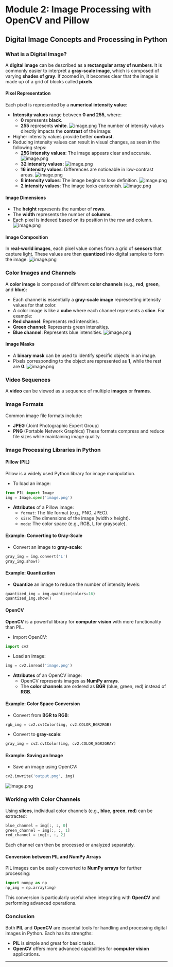 

# Module 2: Image Processing with OpenCV and Pillow
## Digital Image Concepts and Processing in Python
### What is a Digital Image?
A **digital image** can be described as a **rectangular array of numbers**. It is commonly easier to interpret a **gray-scale image**, which is composed of varying **shades of gray**. If zoomed in, it becomes clear that the image is made up of a grid of blocks called **pixels**.
#### Pixel Representation
Each pixel is represented by a **numerical intensity value**:
- **Intensity values** range between **0 and 255**, where:
	- **0** represents **black**.
	- **255** represents **white**.
![image.png](https://prod-files-secure.s3.us-west-2.amazonaws.com/03e82b26-cccb-4906-bb56-adabcbdc0655/fa1bb4aa-313a-44c2-a7b3-7fa4a8432b08/image.png?X-Amz-Algorithm=AWS4-HMAC-SHA256&X-Amz-Content-Sha256=UNSIGNED-PAYLOAD&X-Amz-Credential=ASIAZI2LB4666ZA7ZY7I%2F20250204%2Fus-west-2%2Fs3%2Faws4_request&X-Amz-Date=20250204T191126Z&X-Amz-Expires=3600&X-Amz-Security-Token=IQoJb3JpZ2luX2VjEBsaCXVzLXdlc3QtMiJIMEYCIQDnKut4q7Dg9lT%2FHgdVX8UrSLRiBPOGdAf0OhplbowwsgIhAI5r4DvUeVW62pdJ3JXMOXejjlDGqmgAiI1kPH9%2FEFjEKv8DCDQQABoMNjM3NDIzMTgzODA1Igxrgv64Xutw87vgde4q3ANiUyfyPZgJ6jE4A9Hk0DogvxYe8%2B0jY5MLI%2BXePxXbTQnLJz7j1FWbmtta8tSPnnE%2F8VKRZ%2Bsjbo02dYKQEF5C42HVKFykA2LB%2FPn2y6aVRuNjYJLc8gw48bHi6VW4whcFi9Xrksz8CXAqBM8W9DrUga%2BiqRY3pZtC5IEtO3QPSTFZjYlwDKtdydQEmIuPQggYVOMRktzog%2BvxcZKAWdHQVFebB%2F1YYMSugAL4sAQwK2pbMSywIchK0jZB9rDsB3ODigVkT8Tgmfd4nGDxlokCmMsG8PKldXXMMV%2FZM0NBsPpszLGPqjWZ94uLgWOCueIwtMoSFQy4SybJwTjNTNa%2B%2B1wlI9H59ovZMl%2Bf3oLzAs85DVTR0qrXlPs9BY1N9W2TVkn5EByccycn%2BqN42vB9BwOkM%2BqA77xXgC9LxAP1V7VER7tir2Tov%2F0UvulT6lihPSz%2BhE5SqI%2BmNUJ4FMcb4yLYIAhO0IClrJjK3zCpZNbRCfAWVDVzH9el%2FHE3TPkL6EKA8Jrtw3QAJAdcW40HIFJ%2F62A4pQtzQqkTIoq%2FXYXe752CTF1%2FiECjHAfHXruQd7uRG5SWrggkUB%2BerCDY4Sn23iGJiOwAFmJg%2Fj3232Q50tgSO0HNNigV5zCQvYm9BjqkAcBQhIwmONPvlgSikRWiol751Lo1XkHy63XVuTBeaKFT%2F6ZXXSBH%2FatTUFdcleQWNDjfKuSrP6LD4C8xEteCqfTnBpBD%2BcHT31EzkGY%2BIL1mgqx4NsShXJfGQ6LXrWnuyG3anAAHtts%2B1eLnqvAxnoUa0Di9nZ3D%2F526xrjJODc9p7X30ZAjT0CR1XW7abRo8PNw1ZbZY61%2BTE1BbISo3AmNvUQ8&X-Amz-Signature=de595c1cf8ecbf9df85e6d132c4188822ec38d28df6cc693e9d830edeb189f26&X-Amz-SignedHeaders=host&x-id=GetObject)
The number of intensity values directly impacts the **contrast** of the image:
- Higher intensity values provide better **contrast**.
- Reducing intensity values can result in visual changes, as seen in the following steps:
	- **256 intensity values**: The image appears clear and accurate.
![image.png](https://prod-files-secure.s3.us-west-2.amazonaws.com/03e82b26-cccb-4906-bb56-adabcbdc0655/0de7dfb4-99dc-4b87-8932-5165b3c3b775/image.png?X-Amz-Algorithm=AWS4-HMAC-SHA256&X-Amz-Content-Sha256=UNSIGNED-PAYLOAD&X-Amz-Credential=ASIAZI2LB466ZCOSNZSL%2F20250204%2Fus-west-2%2Fs3%2Faws4_request&X-Amz-Date=20250204T191126Z&X-Amz-Expires=3600&X-Amz-Security-Token=IQoJb3JpZ2luX2VjEBsaCXVzLXdlc3QtMiJGMEQCIADbHZbLHNNtl%2BiSxmxQuOYqA0JBbUNmnsFiElN3FpVJAiA0KSLM%2BVJwYHwkE9wac6y051PAsYWICBYRRE3eetACmyr%2FAwg0EAAaDDYzNzQyMzE4MzgwNSIMJYdhTwhj2QJ%2B5s1YKtwD%2BF8HXpjHKt1GDmsmSBaK5%2BzUzQIKyIXOdU09uyIq3fhoTWrGFRa4wnVK8r7FhWpSE%2B%2BsnO8ddfI9uzuN4LslQQA0H62RvNpF65%2F26NZU3J0z4zSq%2B77DUYzicMI8nSa49ebbhh7V0ZECnVbUOCs7Yr3Fs0a6UPCpF6lJcvn2vs009030F05wuvEbt5XJ6nI0U3TFqMuSDjSgekthqIW4OwnZ9E7kH%2BLMRv3aqC3NWHO2NWilQBmImI5PV8SHFVV9GcVPCJk4aKObJSzehKRo2wPCylvDkfJt2Em5lbAptnl7MSyNENad1H9VKJAw50EGRdksoWT%2Fb4vjjjw%2BXiRYGVuRnqkbZwQkONwcygjPb008EGutVB9r3Riz2k2mxSukAcR%2F4wH0EaZs%2FW%2FmR1MlkBQuE62Q4ce%2BhVlhNkT9AZowxcuV%2BkQpv0I42rLGegpOffs8zZdyvyiSO5KHzwjtGsv%2BULf8RMIIqlK8yxjAbQ5vhUJlRxf%2Fqy4jIbImP9BH0utqefeGMEL17RzmSzszdvtW%2BwKbIGUDlZTBGDhtiTQqOTiB8ikArSKVOYS1U8jWJMHJRtGCAwBtvR4gesyvJWu51H8fiih%2BAvv8evSOhsFwUKtr3h8iD2xQK%2FUwxb2JvQY6pgHglrdyjNd3f4upkFBdI9ZjoR1EOjTUCby3OwpGRHX2MIPe%2FbEai7Zyfsv1eSwh8RxIgXACkzP17zMqLGe8cV423rBorajYmQSLAta7FWkcC%2BvVb8pWAGPUulGncKRBmPwJWJ%2FBP8PZHoAq1GWp0vd4k9fOaxrEpSMwcWsKuYZZjHiNblJrevSb0w98wNC1w%2BEcEKelssU%2BnxWQJHDQH4A9yhses3DS&X-Amz-Signature=a11cd729664f998ebbc076bb5d9ab50d84a1423e08721d1ba6c91bbdfda18d73&X-Amz-SignedHeaders=host&x-id=GetObject)
	- **32 intensity values:**
![image.png](https://prod-files-secure.s3.us-west-2.amazonaws.com/03e82b26-cccb-4906-bb56-adabcbdc0655/7eb81f08-b190-4c5a-ba2b-2a498a15b2c4/image.png?X-Amz-Algorithm=AWS4-HMAC-SHA256&X-Amz-Content-Sha256=UNSIGNED-PAYLOAD&X-Amz-Credential=ASIAZI2LB466ZCOSNZSL%2F20250204%2Fus-west-2%2Fs3%2Faws4_request&X-Amz-Date=20250204T191126Z&X-Amz-Expires=3600&X-Amz-Security-Token=IQoJb3JpZ2luX2VjEBsaCXVzLXdlc3QtMiJGMEQCIADbHZbLHNNtl%2BiSxmxQuOYqA0JBbUNmnsFiElN3FpVJAiA0KSLM%2BVJwYHwkE9wac6y051PAsYWICBYRRE3eetACmyr%2FAwg0EAAaDDYzNzQyMzE4MzgwNSIMJYdhTwhj2QJ%2B5s1YKtwD%2BF8HXpjHKt1GDmsmSBaK5%2BzUzQIKyIXOdU09uyIq3fhoTWrGFRa4wnVK8r7FhWpSE%2B%2BsnO8ddfI9uzuN4LslQQA0H62RvNpF65%2F26NZU3J0z4zSq%2B77DUYzicMI8nSa49ebbhh7V0ZECnVbUOCs7Yr3Fs0a6UPCpF6lJcvn2vs009030F05wuvEbt5XJ6nI0U3TFqMuSDjSgekthqIW4OwnZ9E7kH%2BLMRv3aqC3NWHO2NWilQBmImI5PV8SHFVV9GcVPCJk4aKObJSzehKRo2wPCylvDkfJt2Em5lbAptnl7MSyNENad1H9VKJAw50EGRdksoWT%2Fb4vjjjw%2BXiRYGVuRnqkbZwQkONwcygjPb008EGutVB9r3Riz2k2mxSukAcR%2F4wH0EaZs%2FW%2FmR1MlkBQuE62Q4ce%2BhVlhNkT9AZowxcuV%2BkQpv0I42rLGegpOffs8zZdyvyiSO5KHzwjtGsv%2BULf8RMIIqlK8yxjAbQ5vhUJlRxf%2Fqy4jIbImP9BH0utqefeGMEL17RzmSzszdvtW%2BwKbIGUDlZTBGDhtiTQqOTiB8ikArSKVOYS1U8jWJMHJRtGCAwBtvR4gesyvJWu51H8fiih%2BAvv8evSOhsFwUKtr3h8iD2xQK%2FUwxb2JvQY6pgHglrdyjNd3f4upkFBdI9ZjoR1EOjTUCby3OwpGRHX2MIPe%2FbEai7Zyfsv1eSwh8RxIgXACkzP17zMqLGe8cV423rBorajYmQSLAta7FWkcC%2BvVb8pWAGPUulGncKRBmPwJWJ%2FBP8PZHoAq1GWp0vd4k9fOaxrEpSMwcWsKuYZZjHiNblJrevSb0w98wNC1w%2BEcEKelssU%2BnxWQJHDQH4A9yhses3DS&X-Amz-Signature=bf0ded4cd2815099a0d1f44d888d4a34a5d5869f8ddc4d6ee7ab149c70bc19d8&X-Amz-SignedHeaders=host&x-id=GetObject)
	- **16 intensity values**: Differences are noticeable in low-contrast areas.
![image.png](https://prod-files-secure.s3.us-west-2.amazonaws.com/03e82b26-cccb-4906-bb56-adabcbdc0655/6bf56d44-9a14-4b7b-98c2-1f00b8630f0c/image.png?X-Amz-Algorithm=AWS4-HMAC-SHA256&X-Amz-Content-Sha256=UNSIGNED-PAYLOAD&X-Amz-Credential=ASIAZI2LB466ZCOSNZSL%2F20250204%2Fus-west-2%2Fs3%2Faws4_request&X-Amz-Date=20250204T191126Z&X-Amz-Expires=3600&X-Amz-Security-Token=IQoJb3JpZ2luX2VjEBsaCXVzLXdlc3QtMiJGMEQCIADbHZbLHNNtl%2BiSxmxQuOYqA0JBbUNmnsFiElN3FpVJAiA0KSLM%2BVJwYHwkE9wac6y051PAsYWICBYRRE3eetACmyr%2FAwg0EAAaDDYzNzQyMzE4MzgwNSIMJYdhTwhj2QJ%2B5s1YKtwD%2BF8HXpjHKt1GDmsmSBaK5%2BzUzQIKyIXOdU09uyIq3fhoTWrGFRa4wnVK8r7FhWpSE%2B%2BsnO8ddfI9uzuN4LslQQA0H62RvNpF65%2F26NZU3J0z4zSq%2B77DUYzicMI8nSa49ebbhh7V0ZECnVbUOCs7Yr3Fs0a6UPCpF6lJcvn2vs009030F05wuvEbt5XJ6nI0U3TFqMuSDjSgekthqIW4OwnZ9E7kH%2BLMRv3aqC3NWHO2NWilQBmImI5PV8SHFVV9GcVPCJk4aKObJSzehKRo2wPCylvDkfJt2Em5lbAptnl7MSyNENad1H9VKJAw50EGRdksoWT%2Fb4vjjjw%2BXiRYGVuRnqkbZwQkONwcygjPb008EGutVB9r3Riz2k2mxSukAcR%2F4wH0EaZs%2FW%2FmR1MlkBQuE62Q4ce%2BhVlhNkT9AZowxcuV%2BkQpv0I42rLGegpOffs8zZdyvyiSO5KHzwjtGsv%2BULf8RMIIqlK8yxjAbQ5vhUJlRxf%2Fqy4jIbImP9BH0utqefeGMEL17RzmSzszdvtW%2BwKbIGUDlZTBGDhtiTQqOTiB8ikArSKVOYS1U8jWJMHJRtGCAwBtvR4gesyvJWu51H8fiih%2BAvv8evSOhsFwUKtr3h8iD2xQK%2FUwxb2JvQY6pgHglrdyjNd3f4upkFBdI9ZjoR1EOjTUCby3OwpGRHX2MIPe%2FbEai7Zyfsv1eSwh8RxIgXACkzP17zMqLGe8cV423rBorajYmQSLAta7FWkcC%2BvVb8pWAGPUulGncKRBmPwJWJ%2FBP8PZHoAq1GWp0vd4k9fOaxrEpSMwcWsKuYZZjHiNblJrevSb0w98wNC1w%2BEcEKelssU%2BnxWQJHDQH4A9yhses3DS&X-Amz-Signature=ff59691b4dcd91e03b876a6e0d20bd1eec042a8c1c5c5e179af805f691ad8cb2&X-Amz-SignedHeaders=host&x-id=GetObject)
	- **8 intensity values**: The image begins to lose definition.
![image.png](https://prod-files-secure.s3.us-west-2.amazonaws.com/03e82b26-cccb-4906-bb56-adabcbdc0655/cca05878-ca1a-43e0-8bec-1d146756f9ae/image.png?X-Amz-Algorithm=AWS4-HMAC-SHA256&X-Amz-Content-Sha256=UNSIGNED-PAYLOAD&X-Amz-Credential=ASIAZI2LB466ZCOSNZSL%2F20250204%2Fus-west-2%2Fs3%2Faws4_request&X-Amz-Date=20250204T191126Z&X-Amz-Expires=3600&X-Amz-Security-Token=IQoJb3JpZ2luX2VjEBsaCXVzLXdlc3QtMiJGMEQCIADbHZbLHNNtl%2BiSxmxQuOYqA0JBbUNmnsFiElN3FpVJAiA0KSLM%2BVJwYHwkE9wac6y051PAsYWICBYRRE3eetACmyr%2FAwg0EAAaDDYzNzQyMzE4MzgwNSIMJYdhTwhj2QJ%2B5s1YKtwD%2BF8HXpjHKt1GDmsmSBaK5%2BzUzQIKyIXOdU09uyIq3fhoTWrGFRa4wnVK8r7FhWpSE%2B%2BsnO8ddfI9uzuN4LslQQA0H62RvNpF65%2F26NZU3J0z4zSq%2B77DUYzicMI8nSa49ebbhh7V0ZECnVbUOCs7Yr3Fs0a6UPCpF6lJcvn2vs009030F05wuvEbt5XJ6nI0U3TFqMuSDjSgekthqIW4OwnZ9E7kH%2BLMRv3aqC3NWHO2NWilQBmImI5PV8SHFVV9GcVPCJk4aKObJSzehKRo2wPCylvDkfJt2Em5lbAptnl7MSyNENad1H9VKJAw50EGRdksoWT%2Fb4vjjjw%2BXiRYGVuRnqkbZwQkONwcygjPb008EGutVB9r3Riz2k2mxSukAcR%2F4wH0EaZs%2FW%2FmR1MlkBQuE62Q4ce%2BhVlhNkT9AZowxcuV%2BkQpv0I42rLGegpOffs8zZdyvyiSO5KHzwjtGsv%2BULf8RMIIqlK8yxjAbQ5vhUJlRxf%2Fqy4jIbImP9BH0utqefeGMEL17RzmSzszdvtW%2BwKbIGUDlZTBGDhtiTQqOTiB8ikArSKVOYS1U8jWJMHJRtGCAwBtvR4gesyvJWu51H8fiih%2BAvv8evSOhsFwUKtr3h8iD2xQK%2FUwxb2JvQY6pgHglrdyjNd3f4upkFBdI9ZjoR1EOjTUCby3OwpGRHX2MIPe%2FbEai7Zyfsv1eSwh8RxIgXACkzP17zMqLGe8cV423rBorajYmQSLAta7FWkcC%2BvVb8pWAGPUulGncKRBmPwJWJ%2FBP8PZHoAq1GWp0vd4k9fOaxrEpSMwcWsKuYZZjHiNblJrevSb0w98wNC1w%2BEcEKelssU%2BnxWQJHDQH4A9yhses3DS&X-Amz-Signature=51fc4462dc479603d5898032d205f17386dac257410126b614dac560173f8fb1&X-Amz-SignedHeaders=host&x-id=GetObject)
	- **2 intensity values**: The image looks cartoonish.
![image.png](https://prod-files-secure.s3.us-west-2.amazonaws.com/03e82b26-cccb-4906-bb56-adabcbdc0655/12da64d7-6b97-44e0-bc2c-52b9c47ce212/image.png?X-Amz-Algorithm=AWS4-HMAC-SHA256&X-Amz-Content-Sha256=UNSIGNED-PAYLOAD&X-Amz-Credential=ASIAZI2LB466ZCOSNZSL%2F20250204%2Fus-west-2%2Fs3%2Faws4_request&X-Amz-Date=20250204T191126Z&X-Amz-Expires=3600&X-Amz-Security-Token=IQoJb3JpZ2luX2VjEBsaCXVzLXdlc3QtMiJGMEQCIADbHZbLHNNtl%2BiSxmxQuOYqA0JBbUNmnsFiElN3FpVJAiA0KSLM%2BVJwYHwkE9wac6y051PAsYWICBYRRE3eetACmyr%2FAwg0EAAaDDYzNzQyMzE4MzgwNSIMJYdhTwhj2QJ%2B5s1YKtwD%2BF8HXpjHKt1GDmsmSBaK5%2BzUzQIKyIXOdU09uyIq3fhoTWrGFRa4wnVK8r7FhWpSE%2B%2BsnO8ddfI9uzuN4LslQQA0H62RvNpF65%2F26NZU3J0z4zSq%2B77DUYzicMI8nSa49ebbhh7V0ZECnVbUOCs7Yr3Fs0a6UPCpF6lJcvn2vs009030F05wuvEbt5XJ6nI0U3TFqMuSDjSgekthqIW4OwnZ9E7kH%2BLMRv3aqC3NWHO2NWilQBmImI5PV8SHFVV9GcVPCJk4aKObJSzehKRo2wPCylvDkfJt2Em5lbAptnl7MSyNENad1H9VKJAw50EGRdksoWT%2Fb4vjjjw%2BXiRYGVuRnqkbZwQkONwcygjPb008EGutVB9r3Riz2k2mxSukAcR%2F4wH0EaZs%2FW%2FmR1MlkBQuE62Q4ce%2BhVlhNkT9AZowxcuV%2BkQpv0I42rLGegpOffs8zZdyvyiSO5KHzwjtGsv%2BULf8RMIIqlK8yxjAbQ5vhUJlRxf%2Fqy4jIbImP9BH0utqefeGMEL17RzmSzszdvtW%2BwKbIGUDlZTBGDhtiTQqOTiB8ikArSKVOYS1U8jWJMHJRtGCAwBtvR4gesyvJWu51H8fiih%2BAvv8evSOhsFwUKtr3h8iD2xQK%2FUwxb2JvQY6pgHglrdyjNd3f4upkFBdI9ZjoR1EOjTUCby3OwpGRHX2MIPe%2FbEai7Zyfsv1eSwh8RxIgXACkzP17zMqLGe8cV423rBorajYmQSLAta7FWkcC%2BvVb8pWAGPUulGncKRBmPwJWJ%2FBP8PZHoAq1GWp0vd4k9fOaxrEpSMwcWsKuYZZjHiNblJrevSb0w98wNC1w%2BEcEKelssU%2BnxWQJHDQH4A9yhses3DS&X-Amz-Signature=149909d14f47a88ed2090ba33862974cefc8866d1d6102663267818276f7e784&X-Amz-SignedHeaders=host&x-id=GetObject)
#### Image Dimensions
- The **height** represents the number of **rows**.
- The **width** represents the number of **columns**.
- Each pixel is indexed based on its position in the row and column.
![image.png](https://prod-files-secure.s3.us-west-2.amazonaws.com/03e82b26-cccb-4906-bb56-adabcbdc0655/ff056335-e79e-4491-b508-30cd45b6c194/image.png?X-Amz-Algorithm=AWS4-HMAC-SHA256&X-Amz-Content-Sha256=UNSIGNED-PAYLOAD&X-Amz-Credential=ASIAZI2LB4666ZA7ZY7I%2F20250204%2Fus-west-2%2Fs3%2Faws4_request&X-Amz-Date=20250204T191126Z&X-Amz-Expires=3600&X-Amz-Security-Token=IQoJb3JpZ2luX2VjEBsaCXVzLXdlc3QtMiJIMEYCIQDnKut4q7Dg9lT%2FHgdVX8UrSLRiBPOGdAf0OhplbowwsgIhAI5r4DvUeVW62pdJ3JXMOXejjlDGqmgAiI1kPH9%2FEFjEKv8DCDQQABoMNjM3NDIzMTgzODA1Igxrgv64Xutw87vgde4q3ANiUyfyPZgJ6jE4A9Hk0DogvxYe8%2B0jY5MLI%2BXePxXbTQnLJz7j1FWbmtta8tSPnnE%2F8VKRZ%2Bsjbo02dYKQEF5C42HVKFykA2LB%2FPn2y6aVRuNjYJLc8gw48bHi6VW4whcFi9Xrksz8CXAqBM8W9DrUga%2BiqRY3pZtC5IEtO3QPSTFZjYlwDKtdydQEmIuPQggYVOMRktzog%2BvxcZKAWdHQVFebB%2F1YYMSugAL4sAQwK2pbMSywIchK0jZB9rDsB3ODigVkT8Tgmfd4nGDxlokCmMsG8PKldXXMMV%2FZM0NBsPpszLGPqjWZ94uLgWOCueIwtMoSFQy4SybJwTjNTNa%2B%2B1wlI9H59ovZMl%2Bf3oLzAs85DVTR0qrXlPs9BY1N9W2TVkn5EByccycn%2BqN42vB9BwOkM%2BqA77xXgC9LxAP1V7VER7tir2Tov%2F0UvulT6lihPSz%2BhE5SqI%2BmNUJ4FMcb4yLYIAhO0IClrJjK3zCpZNbRCfAWVDVzH9el%2FHE3TPkL6EKA8Jrtw3QAJAdcW40HIFJ%2F62A4pQtzQqkTIoq%2FXYXe752CTF1%2FiECjHAfHXruQd7uRG5SWrggkUB%2BerCDY4Sn23iGJiOwAFmJg%2Fj3232Q50tgSO0HNNigV5zCQvYm9BjqkAcBQhIwmONPvlgSikRWiol751Lo1XkHy63XVuTBeaKFT%2F6ZXXSBH%2FatTUFdcleQWNDjfKuSrP6LD4C8xEteCqfTnBpBD%2BcHT31EzkGY%2BIL1mgqx4NsShXJfGQ6LXrWnuyG3anAAHtts%2B1eLnqvAxnoUa0Di9nZ3D%2F526xrjJODc9p7X30ZAjT0CR1XW7abRo8PNw1ZbZY61%2BTE1BbISo3AmNvUQ8&X-Amz-Signature=c03e504400bdb958288f221d621758261b47ba6bbb14388abcb286dc5e9e8a64&X-Amz-SignedHeaders=host&x-id=GetObject)
#### Image Composition
In **real-world images**, each pixel value comes from a grid of **sensors** that capture light. These values are then **quantized** into digital samples to form the image.
![image.png](https://prod-files-secure.s3.us-west-2.amazonaws.com/03e82b26-cccb-4906-bb56-adabcbdc0655/0c721ea0-409b-4d32-b630-a00d6f170d18/image.png?X-Amz-Algorithm=AWS4-HMAC-SHA256&X-Amz-Content-Sha256=UNSIGNED-PAYLOAD&X-Amz-Credential=ASIAZI2LB4666ZA7ZY7I%2F20250204%2Fus-west-2%2Fs3%2Faws4_request&X-Amz-Date=20250204T191126Z&X-Amz-Expires=3600&X-Amz-Security-Token=IQoJb3JpZ2luX2VjEBsaCXVzLXdlc3QtMiJIMEYCIQDnKut4q7Dg9lT%2FHgdVX8UrSLRiBPOGdAf0OhplbowwsgIhAI5r4DvUeVW62pdJ3JXMOXejjlDGqmgAiI1kPH9%2FEFjEKv8DCDQQABoMNjM3NDIzMTgzODA1Igxrgv64Xutw87vgde4q3ANiUyfyPZgJ6jE4A9Hk0DogvxYe8%2B0jY5MLI%2BXePxXbTQnLJz7j1FWbmtta8tSPnnE%2F8VKRZ%2Bsjbo02dYKQEF5C42HVKFykA2LB%2FPn2y6aVRuNjYJLc8gw48bHi6VW4whcFi9Xrksz8CXAqBM8W9DrUga%2BiqRY3pZtC5IEtO3QPSTFZjYlwDKtdydQEmIuPQggYVOMRktzog%2BvxcZKAWdHQVFebB%2F1YYMSugAL4sAQwK2pbMSywIchK0jZB9rDsB3ODigVkT8Tgmfd4nGDxlokCmMsG8PKldXXMMV%2FZM0NBsPpszLGPqjWZ94uLgWOCueIwtMoSFQy4SybJwTjNTNa%2B%2B1wlI9H59ovZMl%2Bf3oLzAs85DVTR0qrXlPs9BY1N9W2TVkn5EByccycn%2BqN42vB9BwOkM%2BqA77xXgC9LxAP1V7VER7tir2Tov%2F0UvulT6lihPSz%2BhE5SqI%2BmNUJ4FMcb4yLYIAhO0IClrJjK3zCpZNbRCfAWVDVzH9el%2FHE3TPkL6EKA8Jrtw3QAJAdcW40HIFJ%2F62A4pQtzQqkTIoq%2FXYXe752CTF1%2FiECjHAfHXruQd7uRG5SWrggkUB%2BerCDY4Sn23iGJiOwAFmJg%2Fj3232Q50tgSO0HNNigV5zCQvYm9BjqkAcBQhIwmONPvlgSikRWiol751Lo1XkHy63XVuTBeaKFT%2F6ZXXSBH%2FatTUFdcleQWNDjfKuSrP6LD4C8xEteCqfTnBpBD%2BcHT31EzkGY%2BIL1mgqx4NsShXJfGQ6LXrWnuyG3anAAHtts%2B1eLnqvAxnoUa0Di9nZ3D%2F526xrjJODc9p7X30ZAjT0CR1XW7abRo8PNw1ZbZY61%2BTE1BbISo3AmNvUQ8&X-Amz-Signature=103f08c35ef9e86c3297feea8b5527a949553ea79f99d8f7179a1894d5adf230&X-Amz-SignedHeaders=host&x-id=GetObject)
### Color Images and Channels
A **color image** is composed of different **color channels** (e.g., **red**, **green**, and **blue**):
- Each channel is essentially a **gray-scale image** representing intensity values for that color.
- A color image is like a **cube** where each channel represents a **slice**.
For example:
- **Red channel**: Represents red intensities.
- **Green channel**: Represents green intensities.
- **Blue channel**: Represents blue intensities.
![image.png](https://prod-files-secure.s3.us-west-2.amazonaws.com/03e82b26-cccb-4906-bb56-adabcbdc0655/c0cc17c9-842f-413f-82e8-f3f44278cf74/image.png?X-Amz-Algorithm=AWS4-HMAC-SHA256&X-Amz-Content-Sha256=UNSIGNED-PAYLOAD&X-Amz-Credential=ASIAZI2LB4666ZA7ZY7I%2F20250204%2Fus-west-2%2Fs3%2Faws4_request&X-Amz-Date=20250204T191126Z&X-Amz-Expires=3600&X-Amz-Security-Token=IQoJb3JpZ2luX2VjEBsaCXVzLXdlc3QtMiJIMEYCIQDnKut4q7Dg9lT%2FHgdVX8UrSLRiBPOGdAf0OhplbowwsgIhAI5r4DvUeVW62pdJ3JXMOXejjlDGqmgAiI1kPH9%2FEFjEKv8DCDQQABoMNjM3NDIzMTgzODA1Igxrgv64Xutw87vgde4q3ANiUyfyPZgJ6jE4A9Hk0DogvxYe8%2B0jY5MLI%2BXePxXbTQnLJz7j1FWbmtta8tSPnnE%2F8VKRZ%2Bsjbo02dYKQEF5C42HVKFykA2LB%2FPn2y6aVRuNjYJLc8gw48bHi6VW4whcFi9Xrksz8CXAqBM8W9DrUga%2BiqRY3pZtC5IEtO3QPSTFZjYlwDKtdydQEmIuPQggYVOMRktzog%2BvxcZKAWdHQVFebB%2F1YYMSugAL4sAQwK2pbMSywIchK0jZB9rDsB3ODigVkT8Tgmfd4nGDxlokCmMsG8PKldXXMMV%2FZM0NBsPpszLGPqjWZ94uLgWOCueIwtMoSFQy4SybJwTjNTNa%2B%2B1wlI9H59ovZMl%2Bf3oLzAs85DVTR0qrXlPs9BY1N9W2TVkn5EByccycn%2BqN42vB9BwOkM%2BqA77xXgC9LxAP1V7VER7tir2Tov%2F0UvulT6lihPSz%2BhE5SqI%2BmNUJ4FMcb4yLYIAhO0IClrJjK3zCpZNbRCfAWVDVzH9el%2FHE3TPkL6EKA8Jrtw3QAJAdcW40HIFJ%2F62A4pQtzQqkTIoq%2FXYXe752CTF1%2FiECjHAfHXruQd7uRG5SWrggkUB%2BerCDY4Sn23iGJiOwAFmJg%2Fj3232Q50tgSO0HNNigV5zCQvYm9BjqkAcBQhIwmONPvlgSikRWiol751Lo1XkHy63XVuTBeaKFT%2F6ZXXSBH%2FatTUFdcleQWNDjfKuSrP6LD4C8xEteCqfTnBpBD%2BcHT31EzkGY%2BIL1mgqx4NsShXJfGQ6LXrWnuyG3anAAHtts%2B1eLnqvAxnoUa0Di9nZ3D%2F526xrjJODc9p7X30ZAjT0CR1XW7abRo8PNw1ZbZY61%2BTE1BbISo3AmNvUQ8&X-Amz-Signature=25458bfefd710f9cd2de86591f2dedf76e17920a1e06d1fa1a2046e80235aa93&X-Amz-SignedHeaders=host&x-id=GetObject)
#### Image Masks
- A **binary mask** can be used to identify specific objects in an image.
- Pixels corresponding to the object are represented as **1**, while the rest are **0**.
![image.png](https://prod-files-secure.s3.us-west-2.amazonaws.com/03e82b26-cccb-4906-bb56-adabcbdc0655/667eab4d-d19d-4618-81d0-663b6beb002c/image.png?X-Amz-Algorithm=AWS4-HMAC-SHA256&X-Amz-Content-Sha256=UNSIGNED-PAYLOAD&X-Amz-Credential=ASIAZI2LB4666ZA7ZY7I%2F20250204%2Fus-west-2%2Fs3%2Faws4_request&X-Amz-Date=20250204T191126Z&X-Amz-Expires=3600&X-Amz-Security-Token=IQoJb3JpZ2luX2VjEBsaCXVzLXdlc3QtMiJIMEYCIQDnKut4q7Dg9lT%2FHgdVX8UrSLRiBPOGdAf0OhplbowwsgIhAI5r4DvUeVW62pdJ3JXMOXejjlDGqmgAiI1kPH9%2FEFjEKv8DCDQQABoMNjM3NDIzMTgzODA1Igxrgv64Xutw87vgde4q3ANiUyfyPZgJ6jE4A9Hk0DogvxYe8%2B0jY5MLI%2BXePxXbTQnLJz7j1FWbmtta8tSPnnE%2F8VKRZ%2Bsjbo02dYKQEF5C42HVKFykA2LB%2FPn2y6aVRuNjYJLc8gw48bHi6VW4whcFi9Xrksz8CXAqBM8W9DrUga%2BiqRY3pZtC5IEtO3QPSTFZjYlwDKtdydQEmIuPQggYVOMRktzog%2BvxcZKAWdHQVFebB%2F1YYMSugAL4sAQwK2pbMSywIchK0jZB9rDsB3ODigVkT8Tgmfd4nGDxlokCmMsG8PKldXXMMV%2FZM0NBsPpszLGPqjWZ94uLgWOCueIwtMoSFQy4SybJwTjNTNa%2B%2B1wlI9H59ovZMl%2Bf3oLzAs85DVTR0qrXlPs9BY1N9W2TVkn5EByccycn%2BqN42vB9BwOkM%2BqA77xXgC9LxAP1V7VER7tir2Tov%2F0UvulT6lihPSz%2BhE5SqI%2BmNUJ4FMcb4yLYIAhO0IClrJjK3zCpZNbRCfAWVDVzH9el%2FHE3TPkL6EKA8Jrtw3QAJAdcW40HIFJ%2F62A4pQtzQqkTIoq%2FXYXe752CTF1%2FiECjHAfHXruQd7uRG5SWrggkUB%2BerCDY4Sn23iGJiOwAFmJg%2Fj3232Q50tgSO0HNNigV5zCQvYm9BjqkAcBQhIwmONPvlgSikRWiol751Lo1XkHy63XVuTBeaKFT%2F6ZXXSBH%2FatTUFdcleQWNDjfKuSrP6LD4C8xEteCqfTnBpBD%2BcHT31EzkGY%2BIL1mgqx4NsShXJfGQ6LXrWnuyG3anAAHtts%2B1eLnqvAxnoUa0Di9nZ3D%2F526xrjJODc9p7X30ZAjT0CR1XW7abRo8PNw1ZbZY61%2BTE1BbISo3AmNvUQ8&X-Amz-Signature=8a62e11daef992ddb115bae315d9b9ece93c35a52b3f27922a63892070586a1c&X-Amz-SignedHeaders=host&x-id=GetObject)
### Video Sequences
A **video** can be viewed as a sequence of multiple **images** or **frames**.
### Image Formats
Common image file formats include:
- **JPEG** (Joint Photographic Expert Group)
- **PNG** (Portable Network Graphics)
These formats compress and reduce file sizes while maintaining image quality.
### Image Processing Libraries in Python
#### Pillow (PIL)
Pillow is a widely used Python library for image manipulation.
- To load an image:
```python
from PIL import Image
img = Image.open('image.png')
```
- **Attributes** of a Pillow image:
	- `format`: The file format (e.g., PNG, JPEG).
	- `size`: The dimensions of the image (width x height).
	- `mode`: The color space (e.g., RGB, L for grayscale).
#### Example: Converting to Gray-Scale
- Convert an image to **gray-scale**:
```python
gray_img = img.convert('L')
gray_img.show()
```
#### Example: Quantization
- **Quantize** an image to reduce the number of intensity levels:
```python
quantized_img = img.quantize(colors=16)
quantized_img.show()
```
#### OpenCV
**OpenCV** is a powerful library for **computer vision** with more functionality than PIL.
- Import OpenCV:
```python
import cv2
```
- Load an image:
```python
img = cv2.imread('image.png')
```
- **Attributes** of an OpenCV image:
	- OpenCV represents images as **NumPy arrays**.
	- The **color channels** are ordered as **BGR** (blue, green, red) instead of **RGB**.
#### Example: Color Space Conversion
- Convert from **BGR to RGB**:
```python
rgb_img = cv2.cvtColor(img, cv2.COLOR_BGR2RGB)
```
- Convert to **gray-scale**:
```python
gray_img = cv2.cvtColor(img, cv2.COLOR_BGR2GRAY)
```
#### Example: Saving an Image
- Save an image using OpenCV:
```python
cv2.imwrite('output.png', img)
```
![image.png](https://prod-files-secure.s3.us-west-2.amazonaws.com/03e82b26-cccb-4906-bb56-adabcbdc0655/25fcc977-54ea-484c-997e-9b6bd016f347/image.png?X-Amz-Algorithm=AWS4-HMAC-SHA256&X-Amz-Content-Sha256=UNSIGNED-PAYLOAD&X-Amz-Credential=ASIAZI2LB4666ZA7ZY7I%2F20250204%2Fus-west-2%2Fs3%2Faws4_request&X-Amz-Date=20250204T191126Z&X-Amz-Expires=3600&X-Amz-Security-Token=IQoJb3JpZ2luX2VjEBsaCXVzLXdlc3QtMiJIMEYCIQDnKut4q7Dg9lT%2FHgdVX8UrSLRiBPOGdAf0OhplbowwsgIhAI5r4DvUeVW62pdJ3JXMOXejjlDGqmgAiI1kPH9%2FEFjEKv8DCDQQABoMNjM3NDIzMTgzODA1Igxrgv64Xutw87vgde4q3ANiUyfyPZgJ6jE4A9Hk0DogvxYe8%2B0jY5MLI%2BXePxXbTQnLJz7j1FWbmtta8tSPnnE%2F8VKRZ%2Bsjbo02dYKQEF5C42HVKFykA2LB%2FPn2y6aVRuNjYJLc8gw48bHi6VW4whcFi9Xrksz8CXAqBM8W9DrUga%2BiqRY3pZtC5IEtO3QPSTFZjYlwDKtdydQEmIuPQggYVOMRktzog%2BvxcZKAWdHQVFebB%2F1YYMSugAL4sAQwK2pbMSywIchK0jZB9rDsB3ODigVkT8Tgmfd4nGDxlokCmMsG8PKldXXMMV%2FZM0NBsPpszLGPqjWZ94uLgWOCueIwtMoSFQy4SybJwTjNTNa%2B%2B1wlI9H59ovZMl%2Bf3oLzAs85DVTR0qrXlPs9BY1N9W2TVkn5EByccycn%2BqN42vB9BwOkM%2BqA77xXgC9LxAP1V7VER7tir2Tov%2F0UvulT6lihPSz%2BhE5SqI%2BmNUJ4FMcb4yLYIAhO0IClrJjK3zCpZNbRCfAWVDVzH9el%2FHE3TPkL6EKA8Jrtw3QAJAdcW40HIFJ%2F62A4pQtzQqkTIoq%2FXYXe752CTF1%2FiECjHAfHXruQd7uRG5SWrggkUB%2BerCDY4Sn23iGJiOwAFmJg%2Fj3232Q50tgSO0HNNigV5zCQvYm9BjqkAcBQhIwmONPvlgSikRWiol751Lo1XkHy63XVuTBeaKFT%2F6ZXXSBH%2FatTUFdcleQWNDjfKuSrP6LD4C8xEteCqfTnBpBD%2BcHT31EzkGY%2BIL1mgqx4NsShXJfGQ6LXrWnuyG3anAAHtts%2B1eLnqvAxnoUa0Di9nZ3D%2F526xrjJODc9p7X30ZAjT0CR1XW7abRo8PNw1ZbZY61%2BTE1BbISo3AmNvUQ8&X-Amz-Signature=583b61eec80eb2aefdbdee1e5d2b043711036a4c4ba029dbaef6b49dd583672b&X-Amz-SignedHeaders=host&x-id=GetObject)
### Working with Color Channels
Using **slices**, individual color channels (e.g., **blue**, **green**, **red**) can be extracted:
```python
blue_channel = img[:, :, 0]
green_channel = img[:, :, 1]
red_channel = img[:, :, 2]
```
Each channel can then be processed or analyzed separately.
#### Conversion between PIL and NumPy Arrays
PIL images can be easily converted to **NumPy arrays** for further processing:
```python
import numpy as np
np_img = np.array(img)
```
This conversion is particularly useful when integrating with **OpenCV** and performing advanced operations.
### Conclusion
Both **PIL** and **OpenCV** are essential tools for handling and processing digital images in Python. Each has its strengths:
- **PIL** is simple and great for basic tasks.
- **OpenCV** offers more advanced capabilities for **computer vision** applications.
___


